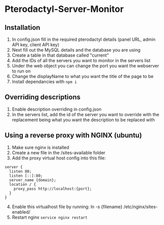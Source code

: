 # Pterodactyl-Server-Monitor

## Installation
1. In config.json fill in the required pterodactyl details (panel URL, admin API key, client API key)
2. Next fill out the MySQL details and the database you are using
3. Create a table in that database called "current"
4. Add the IDs of all the servers you want to monitor in the servers list
5. Under the web object you can change the port you want the webserver to run on
6. Change the displayName to what you want the title of the page to be
7. Install dependancies with `npm i`

## Overriding descriptions
1. Enable description overriding in config.json
2. In the servers list, add the id of the server you want to override with the replacement being what you want the description to be replaced with

## Using a reverse proxy with NGINX (ubuntu)
1. Make sure nginx is installed
2. Create a new file in the /sites-available folder
3. Add the proxy virtual host config into this file:
```
server {
  listen 80;
  listen [::]:80;
  server_name {domain}; 
  location / {
    proxy_pass http://localhost:{port};
  }
}
```
4. Enable this virtualhost file by running: ln -s {filename} /etc/nginx/sites-enabled/
5. Restart nginx `service nginx restart`